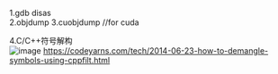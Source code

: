 1.gdb   disas  
2.objdump 
3.cuobjdump //for cuda

4.C/C++符号解构  
![image](https://user-images.githubusercontent.com/20179983/123732585-afd79000-d8cc-11eb-9713-928b72960764.png)
https://codeyarns.com/tech/2014-06-23-how-to-demangle-symbols-using-cppfilt.html
